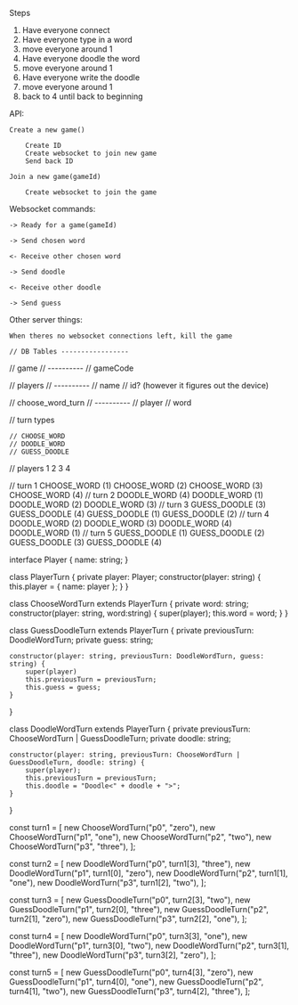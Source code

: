 
Steps

1. Have everyone connect
2. Have everyone type in a word
3. move everyone around 1
4. Have everyone doodle the word
5. move everyone around 1
6. Have everyone write the doodle
7. move everyone around 1
8. back to 4 until back to beginning


API:

    Create a new game()

        Create ID
        Create websocket to join new game
        Send back ID

    Join a new game(gameId)

        Create websocket to join the game

Websocket commands:

    -> Ready for a game(gameId)

    -> Send chosen word

    <- Receive other chosen word

    -> Send doodle

    <- Receive other doodle

    -> Send guess

Other server things:

    When theres no websocket connections left, kill the game

    // DB Tables -----------------

// game
// ----------
// gameCode




// players
// ----------
// name
// id? (however it figures out the device)

// choose_word_turn
// ----------
// player
// word


// turn types

    // CHOOSE_WORD
    // DOODLE_WORD
    // GUESS_DOODLE

// players         1                       2                       3                       4

// turn 1          CHOOSE_WORD  (1)        CHOOSE_WORD  (2)         CHOOSE_WORD  (3)        CHOOSE_WORD  (4)
// turn 2          DOODLE_WORD  (4)        DOODLE_WORD  (1)         DOODLE_WORD  (2)        DOODLE_WORD  (3)
// turn 3          GUESS_DOODLE (3)        GUESS_DOODLE (4)         GUESS_DOODLE (1)        GUESS_DOODLE (2)
// turn 4          DOODLE_WORD  (2)        DOODLE_WORD  (3)         DOODLE_WORD  (4)        DOODLE_WORD  (1)
// turn 5          GUESS_DOODLE (1)        GUESS_DOODLE (2)         GUESS_DOODLE (3)        GUESS_DOODLE (4)





interface Player {
    name: string;
}


class PlayerTurn {
    private player: Player;
    constructor(player: string) {
        this.player = {
            name: player
        };
    }
}

class ChooseWordTurn extends PlayerTurn {
    private word: string;
    constructor(player: string, word:string) {
        super(player);
        this.word = word;
    }
}

class GuessDoodleTurn extends PlayerTurn {
    private previousTurn: DoodleWordTurn;
    private guess: string;

    constructor(player: string, previousTurn: DoodleWordTurn, guess: string) {
        super(player)
        this.previousTurn = previousTurn;
        this.guess = guess;
    }
}

class DoodleWordTurn extends PlayerTurn {
    private previousTurn: ChooseWordTurn | GuessDoodleTurn;
    private doodle: string;

    constructor(player: string, previousTurn: ChooseWordTurn | GuessDoodleTurn, doodle: string) {
        super(player);
        this.previousTurn = previousTurn;
        this.doodle = "Doodle<" + doodle + ">";
    }
}

const turn1 = [
    new ChooseWordTurn("p0", "zero"),
    new ChooseWordTurn("p1", "one"),
    new ChooseWordTurn("p2", "two"),
    new ChooseWordTurn("p3", "three"),
];

const turn2 = [
    new DoodleWordTurn("p0", turn1[3], "three"),
    new DoodleWordTurn("p1", turn1[0], "zero"),
    new DoodleWordTurn("p2", turn1[1], "one"),
    new DoodleWordTurn("p3", turn1[2], "two"),
];

const turn3 = [
    new GuessDoodleTurn("p0", turn2[3], "two"),
    new GuessDoodleTurn("p1", turn2[0], "three"),
    new GuessDoodleTurn("p2", turn2[1], "zero"),
    new GuessDoodleTurn("p3", turn2[2], "one"),
];

const turn4 = [
    new DoodleWordTurn("p0", turn3[3], "one"),
    new DoodleWordTurn("p1", turn3[0], "two"),
    new DoodleWordTurn("p2", turn3[1], "three"),
    new DoodleWordTurn("p3", turn3[2], "zero"),
];

const turn5 = [
    new GuessDoodleTurn("p0", turn4[3], "zero"),
    new GuessDoodleTurn("p1", turn4[0], "one"),
    new GuessDoodleTurn("p2", turn4[1], "two"),
    new GuessDoodleTurn("p3", turn4[2], "three"),
];